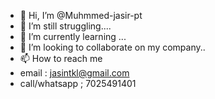 - 👋 Hi, I’m @Muhmmed-jasir-pt
- 👀 I’m still struggling....
- 🌱 I’m currently learning ...
- 💞️ I’m looking to collaborate on my company..
- 📫 How to reach me  
- email : jasintkl@gmail.com
- call/whatsapp ; 7025491401

<!---
Muhmmed-jasir-pt/Muhmmed-jasir-pt is a ✨ special ✨ repository because its `README.md` (this file) appears on your GitHub profile.
You can click the Preview link to take a look at your changes.
--->
